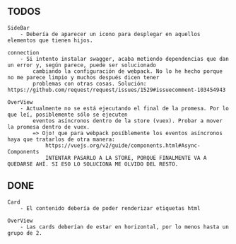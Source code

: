 TODOS
---------------------------------------------------------
    SideBar
        - Debería de aparecer un icono para desplegar en aquellos elementos que tienen hijos.
    
    connection
        - Si intento instalar swagger, acaba metiendo dependencias que dan un error y, según parece, puede ser solucionado
            cambiando la configuración de webpack. No lo he hecho porque no me parece limpio y muchos después dicen tener
            problemas con otras cosas. Solución: https://github.com/request/request/issues/1529#issuecomment-103454943

    OverView
        - Actualmente no se está ejecutando el final de la promesa. Por lo que leí, posiblemente sólo se ejecuten
            eventos asíncronos dentro de la store (vuex). Probar a mover la promesa dentro de vuex.
            => Ojo! que para webpack posíblemente los eventos asíncronos haya que tratarlos de otra manera:
                https://vuejs.org/v2/guide/components.html#Async-Components
                INTENTAR PASARLO A LA STORE, PORQUE FINALMENTE VA A QUEDARSE AHÍ. SI ESO LO SOLUCIONA ME OLVIDO DEL RESTO.

DONE
---------------------------------------------------------
    Card
        - El contenido debería de poder renderizar etiquetas html

    OverView
        - Las cards deberían de estar en horizontal, por lo menos hasta un grupo de 2.


